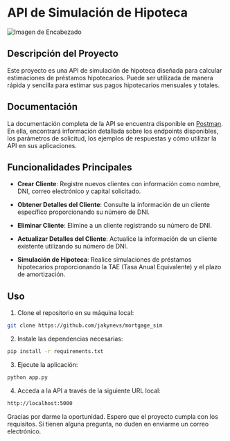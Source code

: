
# API de Simulación de Hipoteca

![Imagen de Encabezado](http://tinyurl.com/3rcww63x)

## Descripción del Proyecto

Este proyecto es una API de simulación de hipoteca diseñada para calcular estimaciones de préstamos hipotecarios. Puede ser utilizada de manera rápida y sencilla para estimar sus pagos hipotecarios mensuales y totales.

## Documentación

La documentación completa de la API se encuentra disponible en [Postman](https://documenter.getpostman.com/view/18479792/2s9YytggMg). En ella, encontrará información detallada sobre los endpoints disponibles, los parámetros de solicitud, los ejemplos de respuestas y cómo utilizar la API en sus aplicaciones.

## Funcionalidades Principales

- **Crear Cliente**: Registre nuevos clientes con información como nombre, DNI, correo electrónico y capital solicitado.

- **Obtener Detalles del Cliente**: Consulte la información de un cliente específico proporcionando su número de DNI.

- **Eliminar Cliente**: Elimine a un cliente registrando su número de DNI.

- **Actualizar Detalles del Cliente**: Actualice la información de un cliente existente utilizando su número de DNI.

- **Simulación de Hipoteca**: Realice simulaciones de préstamos hipotecarios proporcionando la TAE (Tasa Anual Equivalente) y el plazo de amortización.

## Uso

1. Clone el repositorio en su máquina local:

```bash
git clone https://github.com/jakynevs/mortgage_sim
```

2. Instale las dependencias necesarias:

```bash
pip install -r requirements.txt
```

3. Ejecute la aplicación:

```bash
python app.py
```

4. Acceda a la API a través de la siguiente URL local:

```bash
http://localhost:5000
```

Gracias por darme la oportunidad. Espero que el proyecto cumpla con los requisitos. Si tienen alguna pregunta, no duden en enviarme un correo electrónico.

